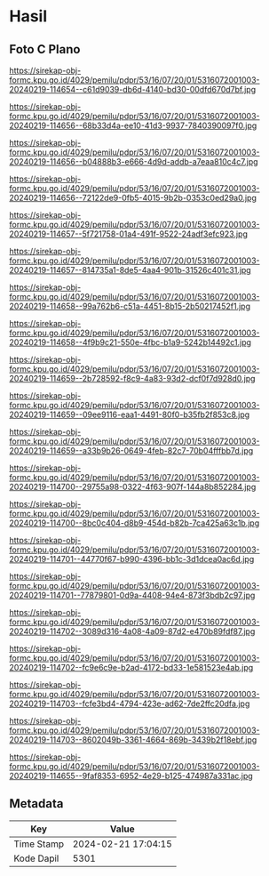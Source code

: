 # Hasil

## Foto C Plano

https://sirekap-obj-formc.kpu.go.id/4029/pemilu/pdpr/53/16/07/20/01/5316072001003-20240219-114654--c61d9039-db6d-4140-bd30-00dfd670d7bf.jpg

https://sirekap-obj-formc.kpu.go.id/4029/pemilu/pdpr/53/16/07/20/01/5316072001003-20240219-114656--68b33d4a-ee10-41d3-9937-7840390097f0.jpg

https://sirekap-obj-formc.kpu.go.id/4029/pemilu/pdpr/53/16/07/20/01/5316072001003-20240219-114656--b04888b3-e666-4d9d-addb-a7eaa810c4c7.jpg

https://sirekap-obj-formc.kpu.go.id/4029/pemilu/pdpr/53/16/07/20/01/5316072001003-20240219-114656--72122de9-0fb5-4015-9b2b-0353c0ed29a0.jpg

https://sirekap-obj-formc.kpu.go.id/4029/pemilu/pdpr/53/16/07/20/01/5316072001003-20240219-114657--5f721758-01a4-491f-9522-24adf3efc923.jpg

https://sirekap-obj-formc.kpu.go.id/4029/pemilu/pdpr/53/16/07/20/01/5316072001003-20240219-114657--814735a1-8de5-4aa4-901b-31526c401c31.jpg

https://sirekap-obj-formc.kpu.go.id/4029/pemilu/pdpr/53/16/07/20/01/5316072001003-20240219-114658--99a762b6-c51a-4451-8b15-2b50217452f1.jpg

https://sirekap-obj-formc.kpu.go.id/4029/pemilu/pdpr/53/16/07/20/01/5316072001003-20240219-114658--4f9b9c21-550e-4fbc-b1a9-5242b14492c1.jpg

https://sirekap-obj-formc.kpu.go.id/4029/pemilu/pdpr/53/16/07/20/01/5316072001003-20240219-114659--2b728592-f8c9-4a83-93d2-dcf0f7d928d0.jpg

https://sirekap-obj-formc.kpu.go.id/4029/pemilu/pdpr/53/16/07/20/01/5316072001003-20240219-114659--09ee9116-eaa1-4491-80f0-b35fb2f853c8.jpg

https://sirekap-obj-formc.kpu.go.id/4029/pemilu/pdpr/53/16/07/20/01/5316072001003-20240219-114659--a33b9b26-0649-4feb-82c7-70b04fffbb7d.jpg

https://sirekap-obj-formc.kpu.go.id/4029/pemilu/pdpr/53/16/07/20/01/5316072001003-20240219-114700--29755a98-0322-4f63-907f-144a8b852284.jpg

https://sirekap-obj-formc.kpu.go.id/4029/pemilu/pdpr/53/16/07/20/01/5316072001003-20240219-114700--8bc0c404-d8b9-454d-b82b-7ca425a63c1b.jpg

https://sirekap-obj-formc.kpu.go.id/4029/pemilu/pdpr/53/16/07/20/01/5316072001003-20240219-114701--44770f67-b990-4396-bb1c-3d1dcea0ac6d.jpg

https://sirekap-obj-formc.kpu.go.id/4029/pemilu/pdpr/53/16/07/20/01/5316072001003-20240219-114701--77879801-0d9a-4408-94e4-873f3bdb2c97.jpg

https://sirekap-obj-formc.kpu.go.id/4029/pemilu/pdpr/53/16/07/20/01/5316072001003-20240219-114702--3089d316-4a08-4a09-87d2-e470b89fdf87.jpg

https://sirekap-obj-formc.kpu.go.id/4029/pemilu/pdpr/53/16/07/20/01/5316072001003-20240219-114702--fc9e6c9e-b2ad-4172-bd33-1e581523e4ab.jpg

https://sirekap-obj-formc.kpu.go.id/4029/pemilu/pdpr/53/16/07/20/01/5316072001003-20240219-114703--fcfe3bd4-4794-423e-ad62-7de2ffc20dfa.jpg

https://sirekap-obj-formc.kpu.go.id/4029/pemilu/pdpr/53/16/07/20/01/5316072001003-20240219-114703--8602049b-3361-4664-869b-3439b2f18ebf.jpg

https://sirekap-obj-formc.kpu.go.id/4029/pemilu/pdpr/53/16/07/20/01/5316072001003-20240219-114655--9faf8353-6952-4e29-b125-474987a331ac.jpg


## Metadata

| Key        | Value               |
| ---------- | ------------------- |
| Time Stamp | 2024-02-21 17:04:15 |
| Kode Dapil | 5301                |



